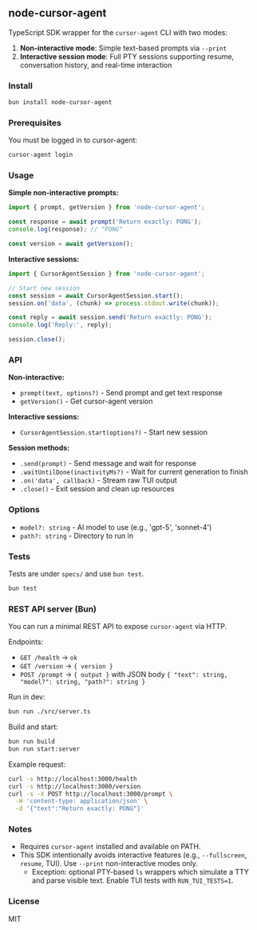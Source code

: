 ## node-cursor-agent

TypeScript SDK wrapper for the `cursor-agent` CLI with two modes:

1. **Non-interactive mode**: Simple text-based prompts via `--print`
2. **Interactive session mode**: Full PTY sessions supporting resume, conversation history, and real-time interaction

### Install

```bash
bun install node-cursor-agent
```

### Prerequisites

You must be logged in to cursor-agent:

```bash
cursor-agent login
```

### Usage

**Simple non-interactive prompts:**

```ts
import { prompt, getVersion } from 'node-cursor-agent';

const response = await prompt('Return exactly: PONG');
console.log(response); // "PONG"

const version = await getVersion();
```

**Interactive sessions:**

```ts
import { CursorAgentSession } from 'node-cursor-agent';

// Start new session
const session = await CursorAgentSession.start();
session.on('data', (chunk) => process.stdout.write(chunk));

const reply = await session.send('Return exactly: PONG');
console.log('Reply:', reply);

session.close();
```

### API

**Non-interactive:**
- `prompt(text, options?)` - Send prompt and get text response
- `getVersion()` - Get cursor-agent version

**Interactive sessions:**
- `CursorAgentSession.start(options?)` - Start new session

**Session methods:**
- `.send(prompt)` - Send message and wait for response
- `.waitUntilDone(inactivityMs?)` - Wait for current generation to finish
- `.on('data', callback)` - Stream raw TUI output
- `.close()` - Exit session and clean up resources

### Options

- `model?: string` - AI model to use (e.g., 'gpt-5', 'sonnet-4')
- `path?: string` - Directory to run in

### Tests

Tests are under `specs/` and use `bun test`.

```bash
bun test
```

### REST API server (Bun)

You can run a minimal REST API to expose `cursor-agent` via HTTP.

Endpoints:

- `GET /health` → `ok`
- `GET /version` → `{ version }`
- `POST /prompt` → `{ output }` with JSON body `{ "text": string, "model?": string, "path?": string }`

Run in dev:

```bash
bun run ./src/server.ts
```

Build and start:

```bash
bun run build
bun run start:server
```

Example request:

```bash
curl -s http://localhost:3000/health
curl -s http://localhost:3000/version
curl -s -X POST http://localhost:3000/prompt \
  -H 'content-type: application/json' \
  -d '{"text":"Return exactly: PONG"}'
```

### Notes

- Requires `cursor-agent` installed and available on PATH.
- This SDK intentionally avoids interactive features (e.g., `--fullscreen`, `resume`, TUI). Use `--print` non-interactive modes only.
  - Exception: optional PTY-based `ls` wrappers which simulate a TTY and parse visible text. Enable TUI tests with `RUN_TUI_TESTS=1`.

### License

MIT